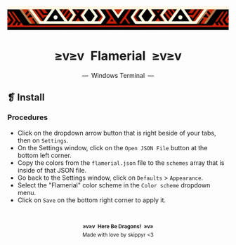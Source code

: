 <p align="center">
	<img alt="" src="../../assets/ornament.png" width=1020 />
</p>
<h1 align="center">≥v≥v&ensp;Flamerial&ensp;≥v≥v</h1>
<p align="center">—&ensp;Windows Terminal&ensp;—</p>

## ❡ Install

### Procedures

- Click on the dropdown arrow button that is right beside of your tabs, then on `Settings`.
- On the Settings window, click on the `Open JSON File` button at the bottom left corner.
- Copy the colors from the `flamerial.json` file to the `schemes` array that is inside of that JSON file.
- Go back to the Settings window, click on `Defaults` > `Appearance`.
- Select the "Flamerial" color scheme in the `Color scheme` dropdown menu.
- Click on `Save` on the bottom right corner to apply it.

&ensp;
<p align="center"><sup><strong>≥v≥v&ensp;Here Be Dragons!&ensp;≥v≥</strong><br />Made with love by skippyr <3</sup></p>
